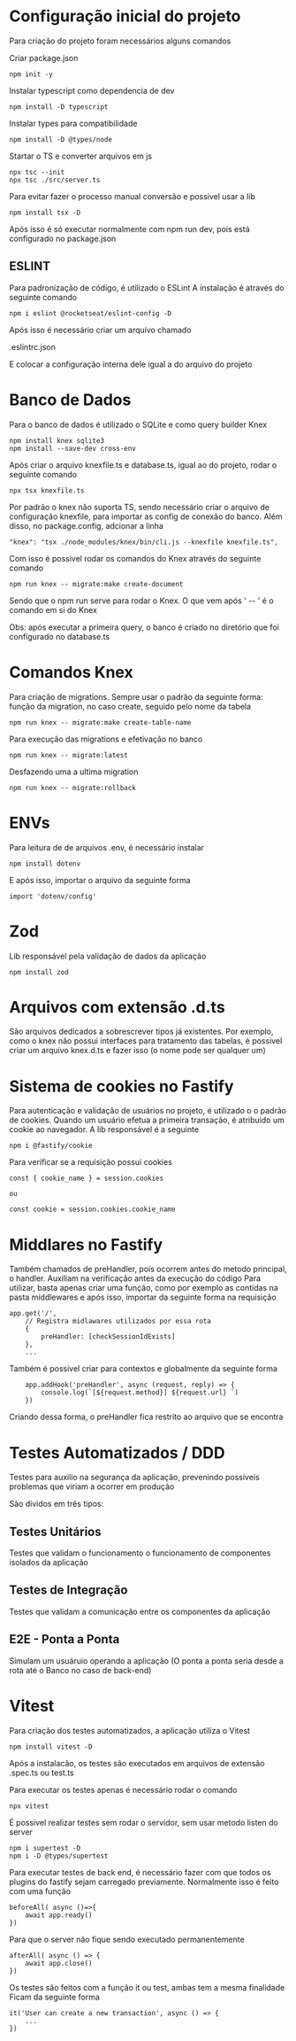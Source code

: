 # Configuração inicial do projeto

Para criação do projeto foram necessários alguns comandos

Criar package.json

    npm init -y

Instalar typescript como dependencia de dev

    npm install -D typescript

Instalar types para compatibilidade

    npm install -D @types/node

Startar o TS e converter arquivos em js

    npx tsc --init
    npx tsc ./src/server.ts

Para evitar fazer o processo manual conversão e possivel usar a lib

    npm install tsx -D

Após isso é só executar normalmente com npm run dev, pois está configurado no package.json

## ESLINT

Para padronização de código, é utilizado o ESLint
A instalação é através do seguinte comando

    npm i eslint @rocketseat/eslint-config -D

Após isso é necessário criar um arquivo chamado 

.eslintrc.json

E colocar a configuração interna dele igual a do arquivo do projeto


# Banco de Dados

Para o banco de dados é utilizado o SQLite e como query builder Knex

    npm install knex sqlite3
    npm install --save-dev cross-env

Após criar o arquivo knexfile.ts e database.ts, igual ao do projeto, rodar o seguinte comando 

    npx tsx knexfile.ts

Por padrão o knex não suporta TS, sendo necessário criar o arquivo de configuração knexfile, para importar as config de conexão do banco. Além disso, no package.config, adcionar a linha 

    "knex": "tsx ./node_modules/knex/bin/cli.js --knexfile knexfile.ts",
    
Com isso é possivel rodar os comandos do Knex através do seguinte comando

    npm run knex -- migrate:make create-document

Sendo que o npm run serve para rodar o Knex. O que vem após ' -- ' é o comando em si do Knex

Obs: após executar a primeira query, o banco é criado no diretório que foi configurado no database.ts

# Comandos Knex

Para criação de migrations. Sempre usar o padrão da seguinte forma: função da migration, no caso create, seguido pelo nome da tabela

    npm run knex -- migrate:make create-table-name

Para execução das migrations e efetivação no banco

    npm run knex -- migrate:latest

Desfazendo uma a ultima migration

    npm run knex -- migrate:rollback

# ENVs

Para leitura de de arquivos .env, é necessário instalar

    npm install dotenv

E após isso, importar o arquivo da seguinte forma

    import 'dotenv/config'

# Zod

Lib responsável pela validação de dados da aplicação

    npm install zod

# Arquivos com extensão .d.ts

São arquivos dedicados a sobrescrever tipos já existentes. Por exemplo, como o knex não possui interfaces para tratamento das tabelas, é possivel criar um arquivo knex.d.ts e fazer isso (o nome pode ser qualquer um)

# Sistema de cookies no Fastify

Para autenticação e validação de usuários no projeto, é utilizado o o padrão de cookies. Quando um usuário efetua a primeira transação, é atribuido um cookie ao navegador. A lib responsável é a seguinte

    npm i @fastify/cookie

Para verificar se a requisição possui cookies

    const { cookie_name } = session.cookies

    ou 

    const cookie = session.cookies.cookie_name

# Middlares no Fastify

Também chamados de preHandler, pois ocorrem antes do metodo principal, o handler. Auxiliam na verificação antes da execução do código
Para utilizar, basta apenas criar uma função, como por exemplo as contidas na pasta middlewares e após isso, importar da seguinte forma na requisição

    app.get('/',
        // Registra midlawares utilizados por essa rota
        {
            preHandler: [checkSessionIdExists]
        },
        ...

Também é possivel criar para contextos e globalmente da seguinte forma 

    	app.addHook('preHandler', async (request, reply) => {
            console.log(`[${request.method}] ${request.url} `)
        })

Criando dessa forma, o preHandler fica restrito ao arquivo que se encontra

# Testes Automatizados / DDD

Testes para auxilio na segurança da aplicação, prevenindo possiveis problemas que viriam a ocorrer em produção

São dividos em três tipos:

## Testes Unitários

Testes que validam o funcionamento o funcionamento de componentes isolados da aplicação

## Testes de Integração

Testes que validam a comunicação entre os componentes da aplicação

## E2E - Ponta a Ponta

Simulam um usuáruio operando a aplicação (O ponta a ponta seria desde a rota até o Banco no caso de back-end)

# Vitest

Para criação dos testes automatizados, a aplicação utiliza o Vitest

    npm install vitest -D

Após a instalacão, os testes são executados em arquivos de extensão .spec.ts ou test.ts

Para executar os testes apenas é necessário rodar o comando 

    npx vitest

É possivel realizar testes sem rodar o servidor, sem usar metodo listen do server

    npm i supertest -D
    npm i -D @types/supertest

Para executar testes de back end, é necessário fazer com que todos os plugins do fastify sejam carregado previamente. Normalmente isso é feito com uma função 

    beforeAll( async ()=>{
        await app.ready()
    })

Para que o server não fique sendo executado permanentemente 

    afterAll( async () => {
        await app.close()
    })

Os testes são feitos com a função it ou test, ambas tem a mesma finalidade
Ficam da seguinte forma

    it('User can create a new transaction', async () => {
        ...
    })